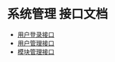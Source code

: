 

# 系统管理 接口文档

 + [用户登录接口](/doc/map/user.md)
 + [用户管理接口](/doc/map/Admin.md)
 + [模块管理接口](/doc/system/module.md)
